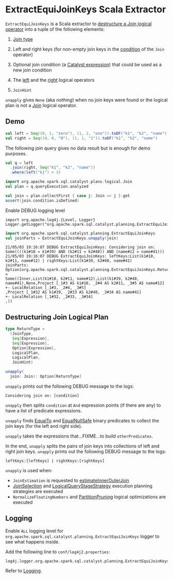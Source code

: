 # ExtractEquiJoinKeys Scala Extractor

`ExtractEquiJoinKeys` is a Scala extractor to [destructure a Join logical operator](#unapply) into a tuple of the following elements:

1. [Join type](joins.md#join-types)

1. Left and right keys (for non-empty join keys in the [condition](logical-operators/Join.md#condition) of the `Join` operator)

1. Optional join condition (a [Catalyst expression](expressions/Expression.md)) that could be used as a new join condition

1. The [left](logical-operators/Join.md#left) and the [right](logical-operators/Join.md#right) logical operators

1. `JoinHint`

`unapply` gives `None` (aka _nothing_) when no join keys were found or the logical plan is not a [Join](logical-operators/Join.md) logical operator.

## Demo

```scala
val left = Seq((0, 1, "zero"), (1, 2, "one")).toDF("k1", "k2", "name")
val right = Seq((0, 0, "0"), (1, 1, "1")).toDF("k1", "k2", "name")
```

The following join query gives no data result but is enough for demo purposes.

```scala
val q = left
  .join(right, Seq("k1", "k2", "name"))
  .where(left("k1") > 3)
```

```scala
import org.apache.spark.sql.catalyst.plans.logical.Join
val plan = q.queryExecution.analyzed
```

```scala
val join = plan.collectFirst { case j: Join => j }.get
assert(join.condition.isDefined)
```

Enable DEBUG logging level

```text
import org.apache.log4j.{Level, Logger}
Logger.getLogger("org.apache.spark.sql.catalyst.planning.ExtractEquiJoinKeys").setLevel(Level.DEBUG)
```

```scala
import org.apache.spark.sql.catalyst.planning.ExtractEquiJoinKeys
val joinParts = ExtractEquiJoinKeys.unapply(join)
```

```text
21/05/03 19:16:07 DEBUG ExtractEquiJoinKeys: Considering join on: Some((((k1#10 = k1#39) AND (k2#11 = k2#40)) AND (name#12 = name#41)))
21/05/03 19:16:07 DEBUG ExtractEquiJoinKeys: leftKeys:List(k1#10, k2#11, name#12) | rightKeys:List(k1#39, k2#40, name#41)
joinParts: Option[org.apache.spark.sql.catalyst.planning.ExtractEquiJoinKeys.ReturnType] =
Some((Inner,List(k1#10, k2#11, name#12),List(k1#39, k2#40, name#41),None,Project [_1#3 AS k1#10, _2#4 AS k2#11, _3#5 AS name#12]
+- LocalRelation [_1#3, _2#4, _3#5]
,Project [_1#32 AS k1#39, _2#33 AS k2#40, _3#34 AS name#41]
+- LocalRelation [_1#32, _2#33, _3#34]
,))
```

## <span id="unapply"> Destructuring Join Logical Plan

```scala
type ReturnType =
  (JoinType,
   Seq[Expression],
   Seq[Expression],
   Option[Expression],
   LogicalPlan,
   LogicalPlan,
   JoinHint)

unapply(
  join: Join): Option[ReturnType]
```

`unapply` prints out the following DEBUG message to the logs:

```text
Considering join on: [condition]
```

`unapply` then splits `condition` at `And` expression points (if there are any) to have a list of predicate expressions.

`unapply` finds [EqualTo](expressions/EqualTo.md) and [EqualNullSafe](expressions/EqualNullSafe.md) binary predicates to collect the join keys (for the left and right side).

`unapply` takes the expressions that...FIXME...to build `otherPredicates`.

In the end, `unapply` splits the pairs of join keys into collections of left and right join keys. `unapply` prints out the following DEBUG message to the logs:

```text
leftKeys:[leftKeys] | rightKeys:[rightKeys]
```

`unapply` is used when:

* `JoinEstimation` is requested to [estimateInnerOuterJoin](logical-operators/JoinEstimation.md#estimateInnerOuterJoin)
* [JoinSelection](execution-planning-strategies/JoinSelection.md) and [LogicalQueryStageStrategy](execution-planning-strategies/LogicalQueryStageStrategy.md) execution planning strategies are executed
* `NormalizeFloatingNumbers` and [PartitionPruning](logical-optimizations/PartitionPruning.md) logical optimizations are executed

## Logging

Enable `ALL` logging level for `org.apache.spark.sql.catalyst.planning.ExtractEquiJoinKeys` logger to see what happens inside.

Add the following line to `conf/log4j2.properties`:

```text
log4j.logger.org.apache.spark.sql.catalyst.planning.ExtractEquiJoinKeys=ALL
```

Refer to [Logging](spark-logging.md).
